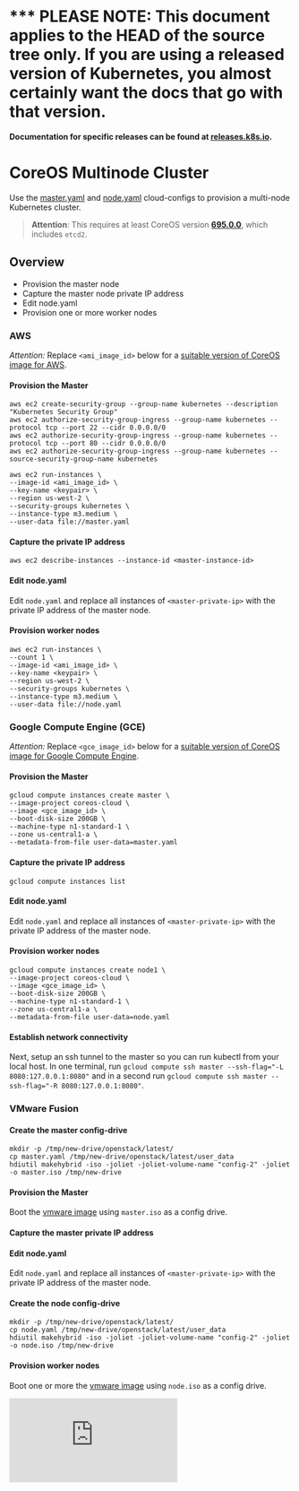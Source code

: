 <!-- BEGIN MUNGE: UNVERSIONED_WARNING -->

<!-- BEGIN STRIP_FOR_RELEASE -->

<h1>*** PLEASE NOTE: This document applies to the HEAD of the source
tree only. If you are using a released version of Kubernetes, you almost
certainly want the docs that go with that version.</h1>

<strong>Documentation for specific releases can be found at
[releases.k8s.io](http://releases.k8s.io).</strong>

<!-- END STRIP_FOR_RELEASE -->

<!-- END MUNGE: UNVERSIONED_WARNING -->
# CoreOS Multinode Cluster

Use the [master.yaml](cloud-configs/master.yaml) and [node.yaml](cloud-configs/node.yaml) cloud-configs to provision a multi-node Kubernetes cluster.

> **Attention**: This requires at least CoreOS version **[695.0.0][coreos695]**, which includes `etcd2`.

[coreos695]: https://coreos.com/releases/#695.0.0

## Overview

* Provision the master node
* Capture the master node private IP address
* Edit node.yaml
* Provision one or more worker nodes 

### AWS

*Attention:* Replace ```<ami_image_id>``` below for a [suitable version of CoreOS image for AWS](https://coreos.com/docs/running-coreos/cloud-providers/ec2/).

#### Provision the Master

```
aws ec2 create-security-group --group-name kubernetes --description "Kubernetes Security Group"
aws ec2 authorize-security-group-ingress --group-name kubernetes --protocol tcp --port 22 --cidr 0.0.0.0/0
aws ec2 authorize-security-group-ingress --group-name kubernetes --protocol tcp --port 80 --cidr 0.0.0.0/0
aws ec2 authorize-security-group-ingress --group-name kubernetes --source-security-group-name kubernetes
```

```
aws ec2 run-instances \
--image-id <ami_image_id> \
--key-name <keypair> \
--region us-west-2 \
--security-groups kubernetes \
--instance-type m3.medium \
--user-data file://master.yaml
```

#### Capture the private IP address

```
aws ec2 describe-instances --instance-id <master-instance-id>
```

#### Edit node.yaml

Edit `node.yaml` and replace all instances of `<master-private-ip>` with the private IP address of the master node.

#### Provision worker nodes

```
aws ec2 run-instances \
--count 1 \
--image-id <ami_image_id> \
--key-name <keypair> \
--region us-west-2 \
--security-groups kubernetes \
--instance-type m3.medium \
--user-data file://node.yaml
```

### Google Compute Engine (GCE)

*Attention:* Replace ```<gce_image_id>``` below for a [suitable version of CoreOS image for Google Compute Engine](https://coreos.com/docs/running-coreos/cloud-providers/google-compute-engine/).

#### Provision the Master

```
gcloud compute instances create master \
--image-project coreos-cloud \
--image <gce_image_id> \
--boot-disk-size 200GB \
--machine-type n1-standard-1 \
--zone us-central1-a \
--metadata-from-file user-data=master.yaml
```

#### Capture the private IP address

```
gcloud compute instances list
```

#### Edit node.yaml

Edit `node.yaml` and replace all instances of `<master-private-ip>` with the private IP address of the master node.

#### Provision worker nodes

```
gcloud compute instances create node1 \
--image-project coreos-cloud \
--image <gce_image_id> \
--boot-disk-size 200GB \
--machine-type n1-standard-1 \
--zone us-central1-a \
--metadata-from-file user-data=node.yaml
```

#### Establish network connectivity

Next, setup an ssh tunnel to the master so you can run kubectl from your local host.
In one terminal, run `gcloud compute ssh master --ssh-flag="-L 8080:127.0.0.1:8080"` and in a second
run `gcloud compute ssh master --ssh-flag="-R 8080:127.0.0.1:8080"`.

### VMware Fusion

#### Create the master config-drive

```
mkdir -p /tmp/new-drive/openstack/latest/
cp master.yaml /tmp/new-drive/openstack/latest/user_data
hdiutil makehybrid -iso -joliet -joliet-volume-name "config-2" -joliet -o master.iso /tmp/new-drive
```

#### Provision the Master

Boot the [vmware image](https://coreos.com/docs/running-coreos/platforms/vmware) using `master.iso` as a config drive.

#### Capture the master private IP address

#### Edit node.yaml

Edit `node.yaml` and replace all instances of `<master-private-ip>` with the private IP address of the master node.

#### Create the node config-drive

```
mkdir -p /tmp/new-drive/openstack/latest/
cp node.yaml /tmp/new-drive/openstack/latest/user_data
hdiutil makehybrid -iso -joliet -joliet-volume-name "config-2" -joliet -o node.iso /tmp/new-drive
```

#### Provision worker nodes

Boot one or more the [vmware image](https://coreos.com/docs/running-coreos/platforms/vmware) using `node.iso` as a config drive.


[![Analytics](https://kubernetes-site.appspot.com/UA-36037335-10/GitHub/docs/getting-started-guides/coreos/coreos_multinode_cluster.md?pixel)]()
